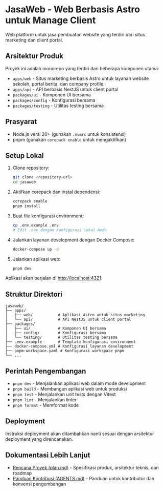 # JasaWeb - Web Berbasis Astro untuk Manage Client

Web platform untuk jasa pembuatan website yang terdiri dari situs marketing dan client portal.

## Arsitektur Produk

Proyek ini adalah monorepo yang terdiri dari beberapa komponen utama:

- `apps/web` - Situs marketing berbasis Astro untuk layanan website sekolah, portal berita, dan company profile
- `apps/api` - API berbasis NestJS untuk client portal
- `packages/ui` - Komponen UI bersama
- `packages/config` - Konfigurasi bersama
- `packages/testing` - Utilitas testing bersama

## Prasyarat

- Node.js versi 20+ (gunakan `.nvmrc` untuk konsistensi)
- pnpm (gunakan `corepack enable` untuk mengaktifkan)

## Setup Lokal

1. Clone repository:
   ```bash
   git clone <repository-url>
   cd jasaweb
   ```

2. Aktifkan corepack dan instal dependensi:
   ```bash
   corepack enable
   pnpm install
   ```

3. Buat file konfigurasi environment:
   ```bash
   cp .env.example .env
   # Edit .env dengan konfigurasi lokal Anda
   ```

4. Jalankan layanan development dengan Docker Compose:
   ```bash
   docker-compose up -d
   ```

5. Jalankan aplikasi web:
   ```bash
   pnpm dev
   ```

Aplikasi akan berjalan di [http://localhost:4321](http://localhost:4321).

## Struktur Direktori

```
jasaweb/
├── apps/
│   ├── web/           # Aplikasi Astro untuk situs marketing
│   └── api/           # API NestJS untuk client portal
├── packages/
│   ├── ui/            # Komponen UI bersama
│   ├── config/        # Konfigurasi bersama
│   └── testing/       # Utilitas testing bersama
├── .env.example       # Template konfigurasi environment
├── docker-compose.yml # Konfigurasi layanan development
├── pnpm-workspace.yaml # Konfigurasi workspace pnpm
└── ...
```

## Perintah Pengembangan

- `pnpm dev` - Menjalankan aplikasi web dalam mode development
- `pnpm build` - Membangun aplikasi web untuk produksi
- `pnpm test` - Menjalankan unit tests dengan Vitest
- `pnpm lint` - Menjalankan linter
- `pnpm format` - Memformat kode

## Deployment

Instruksi deployment akan ditambahkan nanti sesuai dengan arsitektur deployment yang direncanakan.

## Dokumentasi Lebih Lanjut

- [Rencana Proyek (plan.md)](./plan.md) - Spesifikasi produk, arsitektur teknis, dan roadmap
- [Panduan Kontribusi (AGENTS.md)](./AGENTS.md) - Panduan untuk kontributor dan konvensi pengembangan